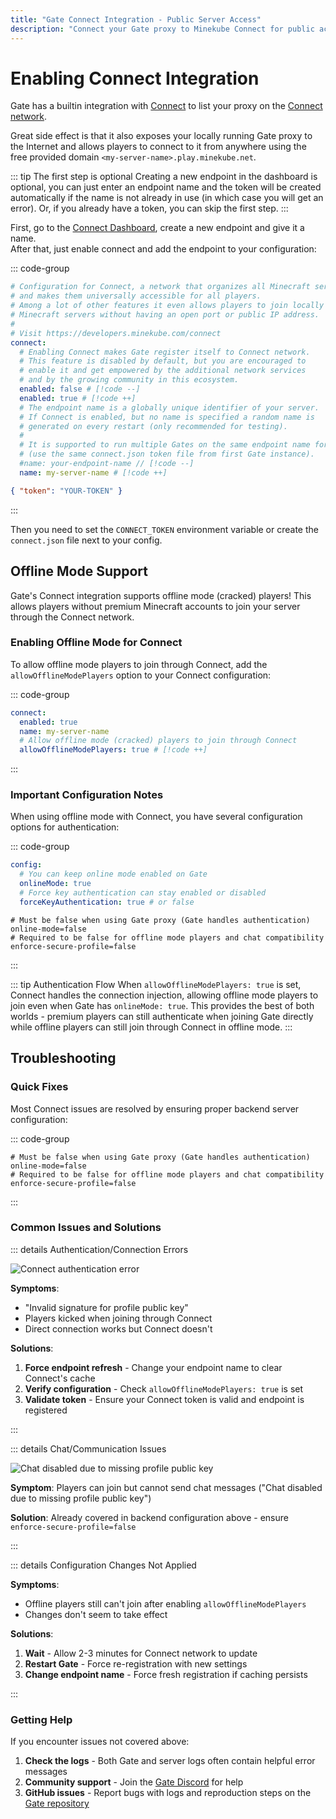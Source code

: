 ```yaml
---
title: "Gate Connect Integration - Public Server Access"
description: "Connect your Gate proxy to Minekube Connect for public access and organic player traffic without port forwarding."
---
```


# Enabling Connect Integration

Gate has a builtin integration with [Connect](https://connect.minekube.com/) to list your proxy on
the [Connect network](https://connect.minekube.com/guide/#the-connect-network).

Great side effect is that it also exposes your locally running Gate proxy to the Internet
and allows players to connect to it from anywhere using the free provided domain
`<my-server-name>.play.minekube.net`.

::: tip The first step is optional
Creating a new endpoint in the dashboard is optional, you can just enter an endpoint name and the token will be created automatically if the name is not already in use (in which case you will get an error).
Or, if you already have a token, you can skip the first step.
:::

First, go to the [Connect Dashboard](https://app.minekube.com), create a new endpoint and give it a name.<br>
After that, just enable connect and add the endpoint to your configuration:

::: code-group

```yaml [config.yml]
# Configuration for Connect, a network that organizes all Minecraft servers/proxies
# and makes them universally accessible for all players.
# Among a lot of other features it even allows players to join locally hosted
# Minecraft servers without having an open port or public IP address.
#
# Visit https://developers.minekube.com/connect
connect:
  # Enabling Connect makes Gate register itself to Connect network.
  # This feature is disabled by default, but you are encouraged to
  # enable it and get empowered by the additional network services
  # and by the growing community in this ecosystem.
  enabled: false # [!code --]
  enabled: true # [!code ++]
  # The endpoint name is a globally unique identifier of your server.
  # If Connect is enabled, but no name is specified a random name is
  # generated on every restart (only recommended for testing).
  #
  # It is supported to run multiple Gates on the same endpoint name for load balancing
  # (use the same connect.json token file from first Gate instance).
  #name: your-endpoint-name // [!code --]
  name: my-server-name # [!code ++]
```

```json [connect.json]
{ "token": "YOUR-TOKEN" }
```

:::

Then you need to set the `CONNECT_TOKEN` environment variable or create the `connect.json` file next to your config.

## Offline Mode Support

Gate's Connect integration supports offline mode (cracked) players! This allows players without premium Minecraft accounts to join your server through the Connect network.

### Enabling Offline Mode for Connect

To allow offline mode players to join through Connect, add the `allowOfflineModePlayers` option to your Connect configuration:

::: code-group

```yaml [config.yml]
connect:
  enabled: true
  name: my-server-name
  # Allow offline mode (cracked) players to join through Connect
  allowOfflineModePlayers: true # [!code ++]
```

:::

### Important Configuration Notes

When using offline mode with Connect, you have several configuration options for authentication:

::: code-group

```yaml [Gate config.yml]
config:
  # You can keep online mode enabled on Gate
  onlineMode: true
  # Force key authentication can stay enabled or disabled
  forceKeyAuthentication: true # or false
```

```properties [server.properties]
# Must be false when using Gate proxy (Gate handles authentication)
online-mode=false
# Required to be false for offline mode players and chat compatibility
enforce-secure-profile=false
```

:::

::: tip Authentication Flow
When `allowOfflineModePlayers: true` is set, Connect handles the connection injection, allowing offline mode players to join even when Gate has `onlineMode: true`. This provides the best of both worlds - premium players can still authenticate when joining Gate directly while offline players can still join through Connect in offline mode.
:::

## Troubleshooting

### Quick Fixes

Most Connect issues are resolved by ensuring proper backend server configuration:

::: code-group

```properties [server.properties]
# Must be false when using Gate proxy (Gate handles authentication)
online-mode=false
# Required to be false for offline mode players and chat compatibility
enforce-secure-profile=false
```

:::

### Common Issues and Solutions

::: details Authentication/Connection Errors

![Connect authentication error](/images/connect-offline-kicked-profile-key.png)

**Symptoms**:

- "Invalid signature for profile public key"
- Players kicked when joining through Connect
- Direct connection works but Connect doesn't

**Solutions**:

1. **Force endpoint refresh** - Change your endpoint name to clear Connect's cache
2. **Verify configuration** - Check `allowOfflineModePlayers: true` is set
3. **Validate token** - Ensure your Connect token is valid and endpoint is registered

:::

::: details Chat/Communication Issues

![Chat disabled due to missing profile public key](/images/connect-offline-chat-disabled.png)

**Symptom**: Players can join but cannot send chat messages ("Chat disabled due to missing profile public key")

**Solution**: Already covered in backend configuration above - ensure `enforce-secure-profile=false`

:::

::: details Configuration Changes Not Applied

**Symptoms**:

- Offline players still can't join after enabling `allowOfflineModePlayers`
- Changes don't seem to take effect

**Solutions**:

1. **Wait** - Allow 2-3 minutes for Connect network to update
2. **Restart Gate** - Force re-registration with new settings
3. **Change endpoint name** - Force fresh registration if caching persists

:::

### Getting Help

If you encounter issues not covered above:

1. **Check the logs** - Both Gate and server logs often contain helpful error messages
2. **Community support** - Join the [Gate Discord](https://minekube.com/discord) for help
3. **GitHub issues** - Report bugs with logs and reproduction steps on the [Gate repository](https://github.com/minekube/gate/issues)